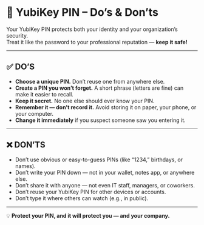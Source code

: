 # 🔐 YubiKey PIN – Do’s & Don’ts

Your YubiKey PIN protects both your identity and your organization’s security.  
Treat it like the password to your professional reputation — **keep it safe!**

---

## ✅ DO’S

- **Choose a unique PIN.** Don’t reuse one from anywhere else.  
- **Create a PIN you won’t forget.** A short phrase (letters are fine) can make it easier to recall.  
- **Keep it secret.** No one else should ever know your PIN.  
- **Remember it — don’t record it.** Avoid storing it on paper, your phone, or your computer.  
- **Change it immediately** if you suspect someone saw you entering it.  

---

## ❌ DON’TS

- Don’t use obvious or easy-to-guess PINs (like “1234,” birthdays, or names).  
- Don’t write your PIN down — not in your wallet, notes app, or anywhere else.  
- Don’t share it with anyone — not even IT staff, managers, or coworkers.  
- Don’t reuse your YubiKey PIN for other devices or accounts.  
- Don’t type it where others can watch (e.g., in public).  

---

💡 **Protect your PIN, and it will protect you — and your company.**
